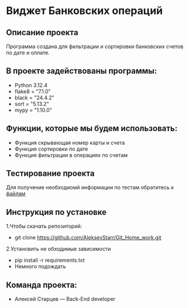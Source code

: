 # Виджет Банковских операций

## Описание проекта
Программа создана для фильтрации и сортировки банковских счетов по дате и оплате.

## В проекте задействованы программы:
* Python 3.12.4
* flake8 = "7.1.0"
* black = "24.4.2"
* sort = "5.13.2"
* mypy = "1.10.0"

## Функции, которые мы будем использовать:
* Функция скрывающая номер карты и счета
* Функция сортировки по дате
* Функция фильтрации в операциях по счетам

## Тестирование проекта
Для получение необходиомй информации по тестам обратитесь к [файлам](tests)

## Инструкция по установке
1.Чтобы скачать репозиторий:
* git clone https://github.com/AlekseyStarr/Git_Home_work.git

2.Установить не обходимые зависимости
* pip install -r requirements.txt
* Немного подождать

## Команда проекта:
* Алексей Старцев — Back-End developer
